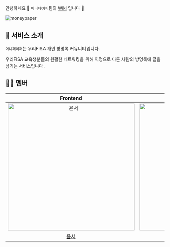 안녕하세요 👋 `머니페이퍼`팀의 [Wiki](https://github.com/woorifisa-studies/2023-moneypaper/wiki) 입니다 🤑

![moneypaper](https://user-images.githubusercontent.com/83820185/235310373-e38f3643-96f7-4c7b-98e3-3e7506a6aa4c.jpeg)

## 💌 서비스 소개

`머니페이퍼`는 우리FISA 개인 방명록 커뮤니티입니다.

우리FISA 교육생분들의 원활한 네트워킹을 위해 익명으로 다른 사람의 방명록에 글을 남기는 서비스입니다.

## 🙌🏻 멤버

|                                         Frontend                                         |                                          Frontend                                          |                                          Backend                                           |                                         Backend                                         |                                         Backend                                         |
| :--------------------------------------------------------------------------------------: | :----------------------------------------------------------------------------------------: | :----------------------------------------------------------------------------------------: | :-------------------------------------------------------------------------------------: | :-------------------------------------------------------------------------------------: |
| <img src="https://avatars.githubusercontent.com/u/70616579?v=4" width=400px alt="윤서"/> | <img src="https://avatars.githubusercontent.com/u/81960250?v=4" width=400px alt="소민"/> | <img src="https://avatars.githubusercontent.com/u/83820185?v=4" width=400px alt="준용"/> | <img src="https://avatars.githubusercontent.com/u/123453133?v=4" width=400px alt="승환"> | <img src="https://avatars.githubusercontent.com/u/81614820?v=4" width=400px alt="태식"> |
|                            [윤서](https://github.com/han0224)                             |                          [소민](https://github.com/alsth712)                          |                           [준용](https://github.com/Fancy96)                           |                           [승환](https://github.com/Cheon-Seunghwan)                            |                          [태식](https://github.com/xotlr333)                          |

